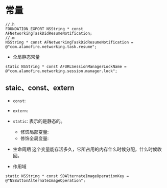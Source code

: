 
# 常量

```objc
//.h
FOUNDATION_EXPORT NSString * const AFNetworkingTaskDidResumeNotification;
//.m
NSString * const AFNetworkingTaskDidResumeNotification = @"com.alamofire.networking.task.resume";
```

* 全局静态常量

```objc
static NSString * const AFURLSessionManagerLockName = @"com.alamofire.networking.session.manager.lock";
```

## staic、const、extern

* `const`: 
* `extern`: 
* `static`: 表示的是静态的。
	* 修饰局部变量: 
	* 修饰全局变量: 

* 生命周期 这个变量能存活多久，它所占用的内存什么时候分配，什么时候收回。
* 作用域

```objc
static NSString * const SDAlternateImageOperationKey = @"NSButtonAlternateImageOperation";
```